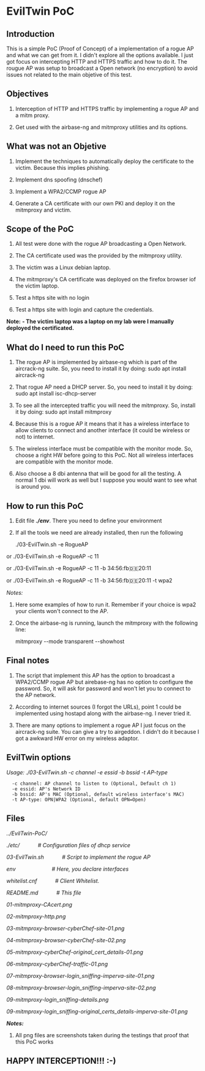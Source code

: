 # EvilTwin PoC


## Introduction

This is a simple PoC (Proof of Concept) of a implementation of a rogue AP and what we can get from it. I didn't explore all the options available. I just got focus on intercepting HTTP and HTTPS traffic and how to do it.
The rougue AP was setup to broadcast a Open network (no encryption) to avoid issues not related to the main objetive of this test.

## Objectives

1. Interception of HTTP and HTTPS traffic by implementing a rogue AP and a mitm proxy.

2. Get used with the airbase-ng and mitmproxy utilities and its options.

## What was not an Objetive

1. Implement the techniques to automatically deploy the certificate to the victim. Because this implies phishing.

2. Implement dns spoofing (dnschef)

3. Implement a WPA2/CCMP rogue AP

4. Generate a CA certificate with our own PKI and deploy it on the mitmproxy and victim.


## Scope of the PoC

1. All test were done with the rogue AP broadcasting a Open Network.

2. The CA certificate used was the provided by the mitmproxy utility. 

3. The victim was a Linux debian laptop.

4. The mitmproxy's CA certificate was deployed on the firefox browser iof the victim laptop.

5. Test a https site with no login

6. Test a https site with login and capture the credentials.


**Note:**
**- The victim laptop was a laptop on my lab were I manually deployed the certificated.**

## What do I need to run this PoC

1. The rogue AP is implemented by airbase-ng which is part of the aircrack-ng suite. So, you need to install it by doing:
	sudo  apt install aircrack-ng

2. That rogue AP need a DHCP server. So, you need to install it by doing:
	sudo apt install isc-dhcp-server
	
3. To see all the intercepted traffic you will need the mitmproxy. So, install it by doing:
	sudo apt install mitmproxy

4. Because this is a rogue AP it means that it has a wireless interface to allow clients to connect and another interface (it could be wireless or not) to internet.

5. The wireless interface must be compatible with the monitor mode. So, choose a right HW before going to this PoC. Not all wireless interfaces are compatible with the monitor mode.

6. Also choose a 8 dbi antenna that will be good for all the testing. A normal 1 dbi will work as well but I suppose you would want to see what is around you.


## How to run this PoC

1. Edit file ***./env***. There you need to define your environment

2. If all the tools we need are already installed, then run the following

	./03-EvilTwin.sh -e RogueAP

or
	./03-EvilTwin.sh -e RogueAP -c 11

or
	./03-EvilTwin.sh -e RogueAP -c 11 -b 34:56:fb:de:20:11

or
	./03-EvilTwin.sh -e RogueAP -c 11 -b 34:56:fb:de:20:11 -t wpa2

 
*Notes:*
1. Here some examples of how to run it. Remember if your choice is wpa2 your clients won't connect to the AP.

2. Once the airbase-ng is running, launch the mitmproxy with the following line:

	mitmproxy --mode transparent --showhost


## Final notes

1. The script that implement this AP has the option to broadcast a WPA2/CCMP rogue AP but airebase-ng has no option to configure the password. So, it will ask for password and won't let you to connect to the AP network.

2. According to internet sources (I forgot the URLs), point 1 could be implemented using hostapd along with the airbase-ng. I never tried it.

3. There are many options to implement a rogue AP I just focus on the aircrack-ng suite. You can give a try to airgeddon. I didn't do it because I got a awkward HW error on my wireless adaptor.


## EvilTwin options

*Usage: ./03-EvilTwin.sh -c channel -e essid -b bssid -t AP-type*

      -c channel: AP channel to listen to (Optional, Default ch 1)
      -e essid: AP's Network ID
      -b bssid: AP's MAC (Optional, default wireless interface's MAC)
      -t AP-type: OPN|WPA2 (Optional, default OPN=Open)

## Files

*../EvilTwin-PoC/*

*./etc/&nbsp;&nbsp;&nbsp;&nbsp;&nbsp;&nbsp;&nbsp;&nbsp;&nbsp;&nbsp;&nbsp;&nbsp;# Configuration files of dhcp service*

*03-EvilTwin.sh&nbsp;&nbsp;&nbsp;&nbsp;&nbsp;&nbsp;&nbsp;&nbsp;&nbsp;&nbsp;&nbsp;&nbsp;# Script to implement the rogue AP*

*env&nbsp;&nbsp;&nbsp;&nbsp;&nbsp;&nbsp;&nbsp;&nbsp;&nbsp;&nbsp;&nbsp;&nbsp;&nbsp;&nbsp;&nbsp;&nbsp;&nbsp;&nbsp;&nbsp;&nbsp;&nbsp;&nbsp;&nbsp;&nbsp;# Here, you declare interfaces*

*whitelist.cnf&nbsp;&nbsp;&nbsp;&nbsp;&nbsp;&nbsp;&nbsp;&nbsp;&nbsp;&nbsp;&nbsp;&nbsp;# Client Whitelist.*

*README.md&nbsp;&nbsp;&nbsp;&nbsp;&nbsp;&nbsp;&nbsp;&nbsp;&nbsp;&nbsp;&nbsp;&nbsp;# This file*

*01-mitmproxy-CAcert.png*

*02-mitmproxy-http.png*

*03-mitmproxy-browser-cyberChef-site-01.png*

*04-mitmproxy-browser-cyberChef-site-02.png*

*05-mitmproxy-cyberChef-original_cert_details-01.png*

*06-mitmproxy-cyberChef-traffic-01.png*

*07-mitmproxy-browser-login_sniffing-imperva-site-01.png*

*08-mitmproxy-browser-login_sniffing-imperva-site-02.png*

*09-mitmproxy-login_sniffing-details.png*

*09-mitmproxy-login_sniffing-original_certs_details-imperva-site-01.png*


***Notes:***
1. All png files are screenshots taken during the testings that 
proof that this PoC works 

	
## HAPPY INTERCEPTION!!!	:-)
	

	
	
	
	
	

